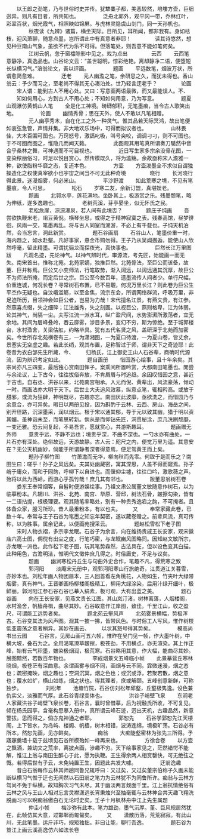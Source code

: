 <!-- { "loadSidebar": true } -->
　　以王郎之劲笔，乃与世俗时史并传。犹犨麋子都，美恶较然，培塿方壶，巨细迥异。则凡有目者，所共知也。
　　
　　泛舟北郭外，观平冈一带，乔林红叶，彩翠百状，烟光霞气，相照映如锦屏。与虎林灵隐虞山剑门，同一天孙机也。
　　
　　秋夜读《九辨》诸篇，横坐天际。目所见，耳所闻，都非我有。身如枯枝，迎风萧聊，随意点墨，岂所谓此中有真意者非耶！
　　
　　读其诗悠然，想见种豆南山气象，虽欲不代为乐不可得。但落笔处，则吾意不能如笔何矣。
　　
　　江树云帆，忽于窗櫺隙影中见之。戏为点出
　　
　　云西
　　云西笔意静净，真逸品也。山谷论文云：“盖世聪明，惊彩绝艳。离却静净二语，便堕短长纵横习气。”涪翁论文，吾以评画。
　　
　　题画
　　平远数笔，烟波万状，所谓愈简愈难。
　　
　　迂老
　　元人幽澹之笔，余研思之久，而犹未得也。香山翁云：予少而习之，至老尚不得其无心凑泊处。世乃轻言迂老乎？
　　
　　论画
　　宋人谓：能到古人不用心处。又曰：写意画两语最微，而又最能误人。不、
　　知如何用心，方到古人不用心处；不知如何用意，乃为写意。
　　
　　题夏山观瀑仿黄鹤山人笔
　　全是化工神境。磅礴郁积，无笔墨痕，当令古人歌笑出地。
　　
　　论画
　　幽情秀骨；思在天外，使人不敢以凡笔相赠。
　　
　　元人幽亭秀木，自在化工之外一种灵气。惟其品若天际冥鸿，故出笔便如哀弦急管，声情并集。非大地欢乐场中，可得而拟议者也。
　　
　　山林畏佳，大木百围可图也。万窍怒号，激謞叱吸，叫号突咬，调调刁刁，则不可图也。于不可图而图之，惟隐几而闻天籁。
　　
　　此图观其用笔真所谓奏刀騞然中音合乎桑林之舞，可神遇而不可目视也。
　　
　　近日写生家多宗余没骨花图，一变染秾丽俗习，时足以悦目赏心。然传模既久，将为滥觞。余故亟称宋人澹雅一种，欲使脂粉华靡之态，复还本色。
　　
　　方壶
　　方壶泼墨全不求似自谓独操造化之权使真宰欲小也宇宙之间当不可无此种奇境
　　
　　晓行
　　长河晓行得此景。迷漫烟雾，何必米山。
　　
　　平沙野渡
　　如此荒寒之境，不见有笔墨痕，令人可思。
　　
　　松石
　　岁寒二友，余新订盟，真堪娱老。
　　
　　题画
　　北郭水亭，莲花满地。坐卧其上，极游赏之乐。残墨颓笔，略为伸纸，遂多逸趣也。
　　
　　老树荒溪，芽亭晏坐，似无怀氏之民。
　　
　　老松危崖，淙淙瀑泉，若人间有此境否？
　　
　　题庄子纯画
　　吾尝欲执鞭米老，俎豆黄倪。横琴坐思，或得之于精神寂寞之表。残春高馆，昼梦徘徊，风雨一交，笔墨再乱。将与古人同室而溯游，不必上有千载也。子纯天机泊然，会当忘言，洞此新赏。
　　
　　题石谷画扇
　　石谷山人，笔墨价重一时，海内趋之，如水赴壑。凡好事家，悬金币购勿得。王子乃从吴阊邂逅，能使山人欣然呼毫，留此精墨。可谓扰骊龙而探夜光，真快事也。
　　
　　巨然长江万里图跋
　　凡观名迹，先论神气。以神气辨时代，审源流，考先匠，始能画一而无失。南宋首出，惟称北苑。北苑家嫡，独推巨然。北苑骨法，至巨公而该备，故董、巨并称焉。巨公又小变师法，行笔取势，渐入阔远，以阔远通其沉厚，故巨公不为师法所掩，而定后世之宗。巨公至今数百年，遗墨流传人间者少。单行尺幅，价重连城，何况长卷？寻常树石布置，已不易覯，何况万里长江？则此卷为巨公生平杰作无疑也。自汶峨滥觞，以至金焦，流宗东会，所谓网络群流，呼吸万里，非足迹所历，目领神会如巨公者，岂易为力哉！宋代擅名江景，有燕文贵，有江参。然燕喜点缀，失之细碎；江法雄秀，失之刻画。以视巨公，燕则格卑，江为体弱。论其神气，尚隔一尘。夫写江流一派水耳，纵广盈尺间，水势澎湃所激荡者，宜无余地。其间为层峰叠岭，吞云靡雾，涉目多景，变幻不穷，斯为惊绝。至于城郭楼台，水村渔舍，关梁估舡，约略毕具。犹有五代名贤之风，盖研深于北苑而加密矣。今世所存北苑横卷有三，一为潇湘图，一为夏口待渡，一为夏山卷，皆丈余，景塞实无空虚之趣。若此长绡，观其布置，足称智过于师，谓非天下之奇迹耶！此卷昔为衣白邹先生所藏，今、
　　归杨氏，江上御史王山人石谷辈，商确时代源流，因为辨识考定如此。
　　
　　题自画册
　　惜园游心绘事，且十年余矣。其宗尚亦凡三四变，最后独心赏南田恽子。案乘间所置吟赏，大都南田笔墨也。閒尝与余论议，上下古今，往往拔俗奔放，不肯屑屑与时追趋。余因叹惜园之意，甚近于古也。自右丞、洪谷以来，北苑南宫相承。入元而倪、黄辈出，风流豪荡，倾动一时。而画法亦大明于天下。后世士大夫追风效慕，纵意点笔，辄相矜高。或放于甜邪，或流为狂肆，神明既尽，古趣亦忘。南田厌此波靡，亟欲洗之，而惜园乃与余意合，亦可异矣。暇日以两册见投，因为斟酌于云林、云西、房山、海岳之间，别开径路，沉深墨采，润以烟云。根于宋以通其郁，导于元以致其幽，猎于明以资其媚。虽神诣未至，而笔思转新。倘从是而仰钻先匠，洞贯秘涂，庶几洗刷颓靡，一变还雅。恐云间复起，不易吾言，愿就赏心，共游斯趣耳。
　　
　　题画赠无外师
　　意贵乎远，不静不远也；境贵乎深，不曲不深也。一勺水亦有曲处，一片石亦有深处。绝俗故远，天游故静。古人云：咫尺之内，便觉万里为遥。其意安在？无公天机幽妙，倘能于所谓静者深者得意焉，便足驾黄王而上矣。
　　
　　题孙子柳竹图
　　竹萧澹而无华，柳向秋而先零。何取于是而乐之？南田生曰：嗟乎！孙子之风远矣。夫其处幽藏密，寓其深思，人盖不得而窥焉。孙子峭于庸众，而和于同韵，呼柳下以自进也。而偃仰尘墟，往往口吟，激歌薇之声。殆将以此为西岭，而游心乎孤竹哉！庶几其有邻也。
　　
　　跋董思翁树石卷
　　娄东王奉常烟客，自髫时便游娱绘事。乃祖文肃公属董文敏随意作树石，以为临摹粉本。凡辋川、洪谷、北苑、南宫、华原、营邱，树法石骨，皴擦勾染，皆有一二语拈提，根极理要。观其随笔率略处，别有一种贵秀逸宕之韵，不可掩者。且体备众家，服习所珍。昔人最重粉本，有以也夫。
　　又
　　奉常家藏此卷，已数十年。奉常与王子石谷为笔墨之知忘年契密，遂以藏卷赠之。前辈风流，真可传称，以为胜事。属余记此，以便画苑搜采云。
　　
　　题赵松雪松下老子图
　　宋时人物衣褶，多宗李龙眠。石谷子为余言，向在维扬贵戚王长安家，观宋徽庙六高士图，倜傥有出尘之度，行笔巧密，与龙眠豳风图略同。因知赵文敏所宗，亦龙眠一派也。此作松下老子图，玩其笔势森然，古法具在，但以设色变其白描。此种用色，古澹明洁，惟明代文徵仲庶几得之。时俗庸史，不足与议矣。
　　
　　题画
　　幽涧寒松丹丘生与句曲外史合作，笔趣不凡，得荒寒之致
　　
　　郭河阳
　　淡庵宋元册中，观郭河阳寒山行旅绝奇，江贯道江关暮雪，亦妙本也。刘松年画人物团扇本，三人回首看左角桃花，人物如生，竹夹叶大绿带烟雾，真有神气。王晋卿画杨柳楼阁极精工，柳用大绿涂染，后用汁绿开细叶，极鲜丽。郭河阳江参石谷石谷已摹入绢素，极可观，大有出蓝之美。
　　
　　题石谷画
　　向在王长安家，见燕文贵长江图。其山岚汀渚，树林离落，人烟楼阁，水村渔舍，帆樯舟楫，曲尽其妙。石谷取意作江岸图，致佳。千里江山，收之盈尺，可谓能工远势者矣。
　　
　　题北苑云壑风声
　　北苑雾景横幅，势极浑古。石谷变其法为风声图。观其一披一拂，皆带风色。与时俗工人写风，惟作树枝低亚震荡之意者稍异。其妙在画云、
　　以状其怒号得其势矣。
　　
　　模高尚书出云图
　　石谷言，见房山画可五六帧，惟昨在吴门见一帧，作大墨叶树，中横大坡，叠石为之。全用渴笔潦草皴擦，极苍劲，不用横点，亦无渲染。其上作正峰，始有云气积墨，皴染极烟润，极荒寒。石谷略用其意，作大幅，能曲尽其妙。展图黯然，若数百年物也。
　　
　　李成烟景文五峰临小帧
　　此景摹营丘寒林晓烟，极苍茫有深曲意。余谓画雾与烟不同，画烟与云不同。霏微迷漫，烟之态也；疏密掩映，烟之趣也；空洞沉冥，烟之色也；或沉或浮，若聚若散，烟之意也；覆水如纩，横山如练，烟之状也。得其理者，庶或解颐。五峰创意新鲜，可称独步。
　　
　　刘松年
　　池塘竹院，石谷仿刘松年邱壑，丘壑极隽逸。设色兼仇实父，淡雅而气厚。此石谷青绿变体也。
　　
　　洪谷子峭壁飞泉
　　东涧老人家藏洪谷子峭壁飞泉长卷，石谷言，曩时曾借摹，后为祝融氏所收，不可复见。倾在杨氏园亭，含毫构思摹入册中，真所谓云峰石迹，迥出天机，古趣晶然，新意警拔。思而得之，倘亦鬼神通之者耶。
　　
　　郭恕先
　　石谷学郭恕先江天楼阁，上下皆水，为岛屿、楼阁、帆樯，树木相错，波涛连绵，境极旷荡。石谷必有所本，然恕先画，见亦鲜矣。
　　
　　痴翁
　　大痴陡壑密林为张先三所得。予寤寐羹墙十载于兹顷见石谷所模殆如一峰再来也。
　　
　　方徐合卷
　　以方壶之飘洒，兼幼文之荒率，离披点画，涉趣不穷。天下绘事家见之，茫然错愕不能解，惟江上翁与南田生醉心于此，愿为执鞭。王生得余两人相赏罄快，可无绝弦之慨。若得后世有子云，未免钝置王生，因题此共发大噱。
　　
　　迂翁逸趣
　　昔白石翁每作云林其师趟同鲁兄辄呼曰：又过矣，又过矣董宗伯称子久画未能断纵横习气惟于迂也无间然以石田翁之笔力为云林犹不为同鲁所许。痴翁与云林方驾尚不免于纵横。故知胸次习气未尽。其于幽淡两言觌面千里。江上翁抗情绝俗有云林之风与王山人相对忘言灵襟潇远长宵秉烛兴至抽毫辄与云林神合共天趣飞翔洗脱画习可以睨痴翁傲白石无论时史矣。壬子十月枫林舟中江上先生属题
　　
　　仲圭小帧
　　梅沙弥有此本。笔力雄劲，墨气沉厚。董、巨风规居然犹在，此帧仿其大意，过邯郸而匍匐矣。
　　又
　　潇散历落，荒荒寂寂。有此山川，无此笔墨。运斤非巧，规矩独拙。非曰让能，聊行吾逸。
　　
　　题石谷为笪江上画云溪高逸仿六如法长卷
